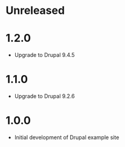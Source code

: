 # Unreleased

# 1.2.0

* Upgrade to Drupal 9.4.5

# 1.1.0

* Upgrade to Drupal 9.2.6

# 1.0.0

* Initial development of Drupal example site
